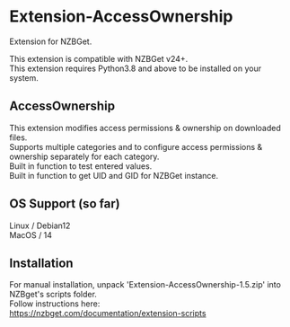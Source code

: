 # Extension-AccessOwnership
Extension for NZBGet.

This extension is compatible with NZBGet v24+.<br />
This extension requires Python3.8 and above to be installed on your system.

## AccessOwnership
This extension modifies access permissions & ownership on downloaded files.<br />
Supports multiple categories and to configure access permissions & ownership separately for each category.<br />
Built in function to test entered values.<br />
Built in function to get UID and GID for NZBGet instance.

## OS Support (so far)
Linux / Debian12<br />
MacOS / 14

## Installation
For manual installation, unpack 'Extension-AccessOwnership-1.5.zip' into NZBget's scripts folder.<br />
Follow instructions here:<br />
https://nzbget.com/documentation/extension-scripts
